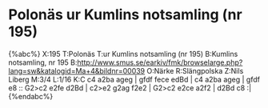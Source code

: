 # Polonäs ur Kumlins notsamling (nr 195)

{%abc%}
X:195
T:Polonäs
T:ur Kumlins notsamling (nr 195)
B:Kumlins notsamling, nr 195
B:http://www.smus.se/earkiv/fmk/browselarge.php?lang=sw&katalogid=Ma+4&bildnr=00039
O:Närke
R:Slängpolska
Z:Nils Liberg
M:3/4
L:1/16
K:C
c4 a2ba ageg | gfdf fece edBd | c4 a2ba ageg | gfdf e8 ::
G2>c2 e2fe d2Bd | c2>e2 g2ag f2e2 | G2>c2 e2ce a2f2 | d2Bd c8 :|
{%endabc%}
